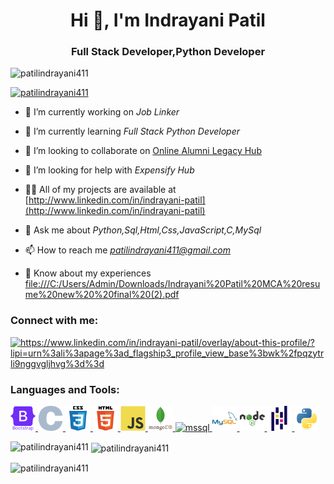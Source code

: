 <h1 align="center">Hi 👋, I'm Indrayani Patil</h1>
<h3 align="center">Full Stack Developer,Python Developer</h3>

<p align="left"> <img src="https://komarev.com/ghpvc/?username=patilindrayani411&label=Profile%20views&color=0e75b6&style=flat" alt="patilindrayani411" /> </p>

<p align="left"> <a href="https://github.com/ryo-ma/github-profile-trophy"><img src="https://github-profile-trophy.vercel.app/?username=patilindrayani411" alt="patilindrayani411" /></a> </p>

- 🔭 I’m currently working on *Job Linker*

- 🌱 I’m currently learning *Full Stack Python Developer*

- 👯 I’m looking to collaborate on [Online Alumni Legacy Hub](https://github.com/Patilindrayani411/Projects)

- 🤝 I’m looking for help with *Expensify Hub*

- 👨‍💻 All of my projects are available at [http://www.linkedin.com/in/indrayani-patil](http://www.linkedin.com/in/indrayani-patil)

- 💬 Ask me about *Python,Sql,Html,Css,JavaScript,C,MySql*

- 📫 How to reach me *patilindrayani411@gmail.com*

- 📄 Know about my experiences [file:///C:/Users/Admin/Downloads/Indrayani%20Patil%20MCA%20resume%20new%20%20final%20(2).pdf](file:///C:/Users/Admin/Downloads/Indrayani%20Patil%20MCA%20resume%20new%20%20final%20(2).pdf)

<h3 align="left">Connect with me:</h3>
<p align="left">
<a href="https://linkedin.com/in/https://www.linkedin.com/in/indrayani-patil/overlay/about-this-profile/?lipi=urn%3ali%3apage%3ad_flagship3_profile_view_base%3bwk%2fpqzytrli9nggvgljhvg%3d%3d" target="blank"><img align="center" src="https://raw.githubusercontent.com/rahuldkjain/github-profile-readme-generator/master/src/images/icons/Social/linked-in-alt.svg" alt="https://www.linkedin.com/in/indrayani-patil/overlay/about-this-profile/?lipi=urn%3ali%3apage%3ad_flagship3_profile_view_base%3bwk%2fpqzytrli9nggvgljhvg%3d%3d" height="30" width="40" /></a>
</p>

<h3 align="left">Languages and Tools:</h3>
<p align="left"> <a href="https://getbootstrap.com" target="_blank" rel="noreferrer"> <img src="https://raw.githubusercontent.com/devicons/devicon/master/icons/bootstrap/bootstrap-plain-wordmark.svg" alt="bootstrap" width="40" height="40"/> </a> <a href="https://www.cprogramming.com/" target="_blank" rel="noreferrer"> <img src="https://raw.githubusercontent.com/devicons/devicon/master/icons/c/c-original.svg" alt="c" width="40" height="40"/> </a> <a href="https://www.w3schools.com/css/" target="_blank" rel="noreferrer"> <img src="https://raw.githubusercontent.com/devicons/devicon/master/icons/css3/css3-original-wordmark.svg" alt="css3" width="40" height="40"/> </a> <a href="https://www.w3.org/html/" target="_blank" rel="noreferrer"> <img src="https://raw.githubusercontent.com/devicons/devicon/master/icons/html5/html5-original-wordmark.svg" alt="html5" width="40" height="40"/> </a> <a href="https://developer.mozilla.org/en-US/docs/Web/JavaScript" target="_blank" rel="noreferrer"> <img src="https://raw.githubusercontent.com/devicons/devicon/master/icons/javascript/javascript-original.svg" alt="javascript" width="40" height="40"/> </a> <a href="https://www.mongodb.com/" target="_blank" rel="noreferrer"> <img src="https://raw.githubusercontent.com/devicons/devicon/master/icons/mongodb/mongodb-original-wordmark.svg" alt="mongodb" width="40" height="40"/> </a> <a href="https://www.microsoft.com/en-us/sql-server" target="_blank" rel="noreferrer"> <img src="https://www.svgrepo.com/show/303229/microsoft-sql-server-logo.svg" alt="mssql" width="40" height="40"/> </a> <a href="https://www.mysql.com/" target="_blank" rel="noreferrer"> <img src="https://raw.githubusercontent.com/devicons/devicon/master/icons/mysql/mysql-original-wordmark.svg" alt="mysql" width="40" height="40"/> </a> <a href="https://nodejs.org" target="_blank" rel="noreferrer"> <img src="https://raw.githubusercontent.com/devicons/devicon/master/icons/nodejs/nodejs-original-wordmark.svg" alt="nodejs" width="40" height="40"/> </a> <a href="https://pandas.pydata.org/" target="_blank" rel="noreferrer"> <img src="https://raw.githubusercontent.com/devicons/devicon/2ae2a900d2f041da66e950e4d48052658d850630/icons/pandas/pandas-original.svg" alt="pandas" width="40" height="40"/> </a> <a href="https://www.python.org" target="_blank" rel="noreferrer"> <img src="https://raw.githubusercontent.com/devicons/devicon/master/icons/python/python-original.svg" alt="python" width="40" height="40"/> </a> </p>

<p><img align="left" src="https://github-readme-stats.vercel.app/api/top-langs?username=patilindrayani411&show_icons=true&locale=en&layout=compact" alt="patilindrayani411" /></p>

<p>&nbsp;<img align="center" src="https://github-readme-stats.vercel.app/api?username=patilindrayani411&show_icons=true&locale=en" alt="patilindrayani411" /></p>

<p><img align="center" src="https://github-readme-streak-stats.herokuapp.com/?user=patilindrayani411&" alt="patilindrayani411" /></p>
